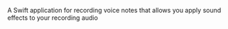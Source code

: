 A Swift application for recording voice notes that allows you apply sound effects to your recording audio
